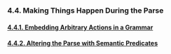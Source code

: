 ﻿### 4.4. Making Things Happen During the Parse

#### [4.4.1. Embedding Arbitrary Actions in a Grammar](1)
#### [4.4.2. Altering the Parse with Semantic Predicates](2)